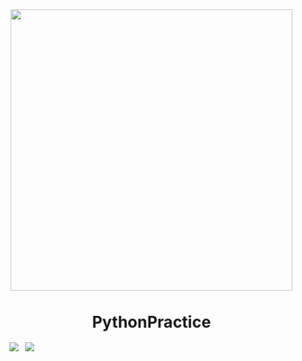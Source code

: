 <div align=center><img src="https://ftp.bmp.ovh/imgs/2020/08/46341119c90d5ae8.png" width="500px" heigth = "80%"></div>
<h1 style="text-align:center">PythonPractice</h1>

 ![](https://img.shields.io/badge/Language-Python-yellow.svg)&nbsp;&nbsp;&nbsp;![](https://img.shields.io/badge/Author-Am0xil-blue.svg)  





